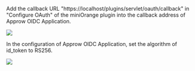 <IntegrationDetailCard :title="`Set Callback Address of ${$localeConfig.brandName} OIDC Application`">

Add the callback URL "https://localhost/plugins/servlet/oauth/callback" in "Configure OAuth" of the miniOrange plugin into the callback address of Approw OIDC Application.

![](~@imagesZhCn/integration/confluence/step3.png)

</IntegrationDetailCard>
<IntegrationDetailCard :title="`Set ${$localeConfig.brandName} OIDC Application Signing Key`">
In the configuration of Approw OIDC Application, set the algorithm of id_token to RS256.

![](~@imagesZhCn/integration/confluence/step4.png)

</IntegrationDetailCard>
